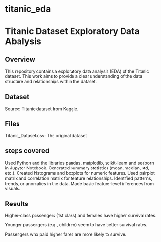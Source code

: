 # titanic_eda
# Titanic Dataset Exploratory Data Abalysis

## Overview
This repository contains a exploratory data analysis (EDA) of the Titanic dataset. This work aims to provide a clear understanding of the data structure and relationships within the dataset.

## Dataset
Source: Titanic dataset from Kaggle.

## Files
Titanic_Dataset.csv: The original dataset

## steps covered
Used Python and the libraries ﻿pandas, matplotlib, scikit-learn and seaborn in Jupyter Notebook. Generated summary statistics (mean, median, std, etc.). Created histograms and boxplots for numeric features. Used pairplot matrix and correlation matrix for feature relationships. Identified patterns, trends, or anomalies in the data. Made basic feature-level inferences from visuals.

## Results
Higher-class passengers (1st class) and females have higher survival rates. 

Younger passengers (e.g., children) seem to have better survival rates. 

Passengers who paid higher fares are more likely to survive.
